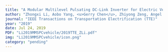 ```yaml
---
title: "A Modular Multilevel Pulsating DC-Link Inverter for Electric Vehicle Drives with Increased Efficiency (Pending Acceptance)"
author: "Zhongxi Li, Aobo Yang, <u>Gerry Chen</u>, Zhiyong Zeng, Angel Peterchev, Stephan Goetz"
journal: "IEEE Transactions on Transportation Electrification (TTE)"
year: "2019"
date: Jul 24, 2019
PDF: "Li2019MMSPCvehicle/2019TTE_ZLi.pdf"
img: "Li2019MMSPCvehicle/icon.png"
category: "pending"
---
```

<!-- date is actually summer 2018 but i wanted it to appear higher up -->


<!-- pages: "7173-7180"
DOI: "http://doi.org/10.1109/ICRA.2018.8463180" -->